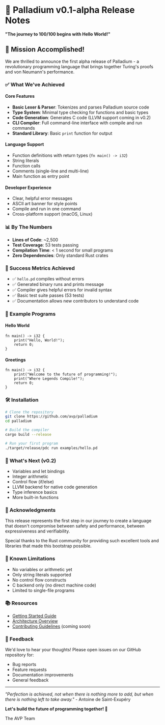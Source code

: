 # 🎉 Palladium v0.1-alpha Release Notes

**"The journey to 100/100 begins with Hello World!"**

## 🚀 Mission Accomplished!

We are thrilled to announce the first alpha release of Palladium - a revolutionary programming language that brings together Turing's proofs and von Neumann's performance.

### ✅ What We've Achieved

#### Core Features
- **Basic Lexer & Parser**: Tokenizes and parses Palladium source code
- **Type System**: Minimal type checking for functions and basic types
- **Code Generation**: Generates C code (LLVM support coming in v0.2)
- **CLI Compiler**: Full command-line interface with compile and run commands
- **Standard Library**: Basic `print` function for output

#### Language Support
- Function definitions with return types (`fn main() -> i32`)
- String literals
- Function calls
- Comments (single-line and multi-line)
- Main function as entry point

#### Developer Experience
- Clear, helpful error messages
- ASCII art banner for style points
- Compile and run in one command
- Cross-platform support (macOS, Linux)

### 📊 By The Numbers
- **Lines of Code**: ~2,500
- **Test Coverage**: 53 tests passing
- **Compilation Time**: < 1 second for small programs
- **Zero Dependencies**: Only standard Rust crates

### 🎯 Success Metrics Achieved
- ✅ `hello.pd` compiles without errors
- ✅ Generated binary runs and prints message
- ✅ Compiler gives helpful errors for invalid syntax
- ✅ Basic test suite passes (53 tests)
- ✅ Documentation allows new contributors to understand code

### 📝 Example Programs

#### Hello World
```palladium
fn main() -> i32 {
    print("Hello, World!");
    return 0;
}
```

#### Greetings
```palladium
fn main() -> i32 {
    print("Welcome to the future of programming!");
    print("Where Legends Compile!");
    return 0;
}
```

### 🛠️ Installation

```bash
# Clone the repository
git clone https://github.com/avp/palladium
cd palladium

# Build the compiler
cargo build --release

# Run your first program
./target/release/pdc run examples/hello.pd
```

### 🔮 What's Next (v0.2)

- Variables and let bindings
- Integer arithmetic
- Control flow (if/else)
- LLVM backend for native code generation
- Type inference basics
- More built-in functions

### 👏 Acknowledgments

This release represents the first step in our journey to create a language that doesn't compromise between safety and performance, between expressiveness and verifiability.

Special thanks to the Rust community for providing such excellent tools and libraries that made this bootstrap possible.

### 🐛 Known Limitations

- No variables or arithmetic yet
- Only string literals supported
- No control flow constructs
- C backend only (no direct machine code)
- Limited to single-file programs

### 📚 Resources

- [Getting Started Guide](docs/GETTING_STARTED.md)
- [Architecture Overview](ARCHITECTURE.md)
- [Contributing Guidelines](CONTRIBUTING.md) (coming soon)

### 💬 Feedback

We'd love to hear your thoughts! Please open issues on our GitHub repository for:
- Bug reports
- Feature requests
- Documentation improvements
- General feedback

---

*"Perfection is achieved, not when there is nothing more to add, but when there is nothing left to take away."* - Antoine de Saint-Exupéry

**Let's build the future of programming together! 🚀**

The AVP Team